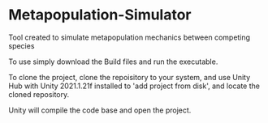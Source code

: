 # Metapopulation-Simulator
Tool created to simulate metapopulation mechanics between competing species

To use simply download the Build files and run the executable.

To clone the project, clone the repoisitory to your system, and use Unity Hub with Unity 2021.1.21f 
installed to 'add project from disk', and locate the cloned repository.

Unity will compile the code base and open the project.
